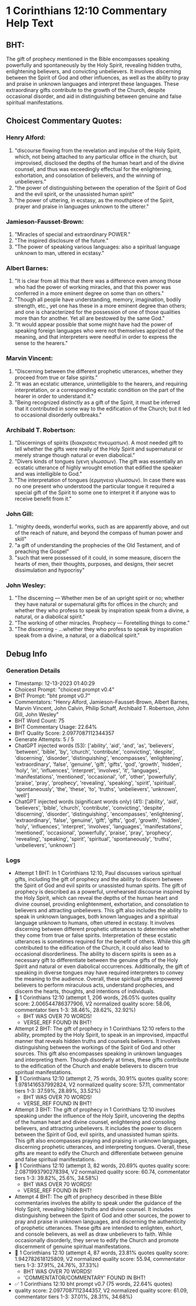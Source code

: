 # 1 Corinthians 12:10 Commentary Help Text

## BHT:
The gift of prophecy mentioned in the Bible encompasses speaking powerfully and spontaneously by the Holy Spirit, revealing hidden truths, enlightening believers, and convicting unbelievers. It involves discerning between the Spirit of God and other influences, as well as the ability to pray and praise in unknown languages and interpret these languages. These extraordinary gifts contribute to the growth of the Church, despite occasional disorder, and aid in distinguishing between genuine and false spiritual manifestations.

## Choicest Commentary Quotes:
### Henry Alford:
1. "discourse flowing from the revelation and impulse of the Holy Spirit, which, not being attached to any particular office in the church, but improvised, disclosed the depths of the human heart and of the divine counsel, and thus was exceedingly effectual for the enlightening, exhortation, and consolation of believers, and the winning of unbelievers."
2. "the power of distinguishing between the operation of the Spirit of God and the evil spirit, or the unassisted human spirit"
3. "the power of uttering, in ecstasy, as the mouthpiece of the Spirit, prayer and praise in languages unknown to the utterer."

### Jamieson-Fausset-Brown:
1. "Miracles of special and extraordinary POWER."
2. "The inspired disclosure of the future."
3. "The power of speaking various languages: also a spiritual language unknown to man, uttered in ecstasy."

### Albert Barnes:
1. "It is clear from all this that there was a difference even among those who had the power of working miracles, and that this power was conferred in a more eminent degree on some than on others."
2. "Though all people have understanding, memory, imagination, bodily strength, etc., yet one has these in a more eminent degree than others; and one is characterized for the possession of one of those qualities more than for another. Yet all are bestowed by the same God."
3. "It would appear possible that some might have had the power of speaking foreign languages who were not themselves apprized of the meaning, and that interpreters were needful in order to express the sense to the hearers."

### Marvin Vincent:
1. "Discerning between the different prophetic utterances, whether they proceed from true or false spirits." 
2. "It was an ecstatic utterance, unintelligible to the hearers, and requiring interpretation, or a corresponding ecstatic condition on the part of the hearer in order to understand it." 
3. "Being recognized distinctly as a gift of the Spirit, it must be inferred that it contributed in some way to the edification of the Church; but it led to occasional disorderly outbreaks."

### Archibald T. Robertson:
1. "Discernings of spirits (διακρισεις πνευματων). A most needed gift to tell whether the gifts were really of the Holy Spirit and supernatural or merely strange though natural or even diabolical."
2. "Divers kinds of tongues (γενη γλωσσων). The gift was essentially an ecstatic utterance of highly wrought emotion that edified the speaker and was intelligible to God."
3. "The interpretation of tongues (ερμηνεια γλωσσων). In case there was no one present who understood the particular tongue it required a special gift of the Spirit to some one to interpret it if anyone was to receive benefit from it."

### John Gill:
1. "mighty deeds, wonderful works, such as are apparently above, and out of the reach of nature, and beyond the compass of human power and skill"
2. "a gift of understanding the prophecies of the Old Testament, and of preaching the Gospel"
3. "such that were possessed of it could, in some measure, discern the hearts of men, their thoughts, purposes, and designs, their secret dissimulation and hypocrisy"

### John Wesley:
1. "The discerning — Whether men be of an upright spirit or no; whether they have natural or supernatural gifts for offices in the church; and whether they who profess to speak by inspiration speak from a divine, a natural, or a diabolical spirit."
2. "The working of other miracles. Prophecy — Foretelling things to come."
3. "The discerning - ...whether they who profess to speak by inspiration speak from a divine, a natural, or a diabolical spirit."


## Debug Info
### Generation Details
- Timestamp: 12-13-2023 01:40:29
- Choicest Prompt: "choicest prompt v0.4"
- BHT Prompt: "bht prompt v0.7"
- Commentators: "Henry Alford, Jamieson-Fausset-Brown, Albert Barnes, Marvin Vincent, John Calvin, Philip Schaff, Archibald T. Robertson, John Gill, John Wesley"
- BHT Word Count: 75
- BHT Commentary Usage: 22.64%
- BHT Quality Score: 2.0977087112344357
- Generate Attempts: 5 / 5
- ChatGPT injected words (53):
	['ability', 'aid', 'and', 'as', 'believers', 'between', 'bible', 'by', 'church', 'contribute', 'convicting', 'despite', 'discerning', 'disorder', 'distinguishing', 'encompasses', 'enlightening', 'extraordinary', 'false', 'genuine', 'gift', 'gifts', 'god', 'growth', 'hidden', 'holy', 'in', 'influences', 'interpret', 'involves', 'it', 'languages', 'manifestations', 'mentioned', 'occasional', 'of', 'other', 'powerfully', 'praise', 'pray', 'prophecy', 'revealing', 'speaking', 'spirit', 'spiritual', 'spontaneously', 'the', 'these', 'to', 'truths', 'unbelievers', 'unknown', 'well']
- ChatGPT injected words (significant words only) (41):
	['ability', 'aid', 'believers', 'bible', 'church', 'contribute', 'convicting', 'despite', 'discerning', 'disorder', 'distinguishing', 'encompasses', 'enlightening', 'extraordinary', 'false', 'genuine', 'gift', 'gifts', 'god', 'growth', 'hidden', 'holy', 'influences', 'interpret', 'involves', 'languages', 'manifestations', 'mentioned', 'occasional', 'powerfully', 'praise', 'pray', 'prophecy', 'revealing', 'speaking', 'spirit', 'spiritual', 'spontaneously', 'truths', 'unbelievers', 'unknown']

### Logs
- Attempt 1 BHT: In 1 Corinthians 12:10, Paul discusses various spiritual gifts, including the gift of prophecy and the ability to discern between the Spirit of God and evil spirits or unassisted human spirits. The gift of prophecy is described as a powerful, unrehearsed discourse inspired by the Holy Spirit, which can reveal the depths of the human heart and divine counsel, providing enlightenment, exhortation, and consolation to believers and attracting unbelievers. This gift also includes the ability to speak in unknown languages, both known languages and a spiritual language unknown to humans, often uttered in ecstasy. It involves discerning between different prophetic utterances to determine whether they come from true or false spirits. Interpretation of these ecstatic utterances is sometimes required for the benefit of others. While this gift contributed to the edification of the Church, it could also lead to occasional disorderliness. The ability to discern spirits is seen as a necessary gift to differentiate between the genuine gifts of the Holy Spirit and natural or even diabolical occurrences. Additionally, the gift of speaking in diverse tongues may have required interpreters to convey the meaning to the audience. Overall, these spiritual gifts empowered believers to perform miraculous acts, understand prophecies, and discern the hearts, thoughts, and intentions of individuals.
- 🔄 1 Corinthians 12:10 (attempt 1, 206 words, 26.05% quotes quality score: 2.006544786377906, V2 normalized quality score: 58.06, commentator tiers 1-3: 38.46%, 28.62%, 32.92%) 
	- BHT WAS OVER 70 WORDS! 
	- VERSE_REF FOUND IN BHT!
- Attempt 2 BHT: The gift of prophecy in 1 Corinthians 12:10 refers to the ability, prompted by the Holy Spirit, to speak in an improvised, impactful manner that reveals hidden truths and counsels believers. It involves distinguishing between the workings of the Spirit of God and other sources. This gift also encompasses speaking in unknown languages and interpreting them. Though disorderly at times, these gifts contribute to the edification of the Church and enable believers to discern true spiritual manifestations.
- 🔄 1 Corinthians 12:10 (attempt 2, 75 words, 30.91% quotes quality score: 1.9781416537992824, V2 normalized quality score: 57.11, commentator tiers 1-3: 37.59%, 28.89%, 33.52%) 
	- BHT WAS OVER 70 WORDS! 
	- VERSE_REF FOUND IN BHT!
- Attempt 3 BHT: The gift of prophecy in 1 Corinthians 12:10 involves speaking under the influence of the Holy Spirit, uncovering the depths of the human heart and divine counsel, enlightening and consoling believers, and attracting unbelievers. It includes the power to discern between the Spirit of God, evil spirits, and unassisted human spirits. This gift also encompasses praying and praising in unknown languages, discerning prophetic utterances, and interpreting tongues. Overall, these gifts are meant to edify the Church and differentiate between genuine and false spiritual manifestations.
- 🔄 1 Corinthians 12:10 (attempt 3, 82 words, 20.69% quotes quality score: 2.0871993790278394, V2 normalized quality score: 60.74, commentator tiers 1-3: 39.82%, 25.6%, 34.58%) 
	- BHT WAS OVER 70 WORDS! 
	- VERSE_REF FOUND IN BHT!
- Attempt 4 BHT: The gift of prophecy described in these Bible commentaries involves the ability to speak under the guidance of the Holy Spirit, revealing hidden truths and divine counsel. It includes distinguishing between the Spirit of God and other sources, the power to pray and praise in unknown languages, and discerning the authenticity of prophetic utterances. These gifts are intended to enlighten, exhort, and console believers, as well as draw unbelievers to faith. While occasionally disorderly, they serve to edify the Church and promote discernment of genuine spiritual manifestations.
- 🔄 1 Corinthians 12:10 (attempt 4, 87 words, 23.81% quotes quality score: 1.942782618125809, V2 normalized quality score: 55.94, commentator tiers 1-3: 37.91%, 24.76%, 37.33%) 
	- BHT WAS OVER 70 WORDS! 
	- 'COMMENTATOR/COMMENTARY' FOUND IN BHT!
- ✅ 1 Corinthians 12:10 bht prompt v0.7 (75 words, 22.64% quotes)
- quality score: 2.0977087112344357, V2 normalized quality score: 61.09, commentator tiers 1-3: 37.01%, 28.31%, 34.68%)